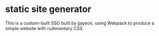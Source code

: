 # static site generator

This is a custom-built SSG built by jjayeon, using Webpack to produce a simple website with rudimentary CSS.